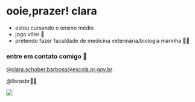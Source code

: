 # ooie,prazer! clara
- estou cursando o ensino médio
- jogo vôlei 🏐
- pretendo fazer faculdade de medicina veterinária/biologia marinha 🐾🦭

### entre em contato comigo 💨
@clara.schober.barbosa@escola.pr.gov.br

@llarasbr🎀🫧

![](https://github.com/user-attachments/assets/6be16f8d-e657-439b-9e7f-a370d10ce4cc)
